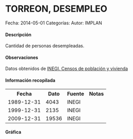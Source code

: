 TORREON, DESEMPLEO
=====

Fecha: 2014-05-01
Categorías: 
Autor: IMPLAN

#### Descripción

Cantidad de personas desempleadas.

#### Observaciones

Datos obtenidos de [INEGI. Censos de población y vivienda](http://www.inegi.org.mx/sistemas/consulta_resultados/iter2010.aspx?c=27329&s=est)

#### Información recopilada

<table class="table table-hover table-bordered">
  <tr><th>Fecha</th><th>Dato</th><th>Fuente</th><th>Notas</th></tr>
  <tr><td>1989-12-31</td><td>4043</td><td>INEGI</td><td></td></tr>
  <tr><td>1999-12-31</td><td>2135</td><td>INEGI</td><td></td></tr>
  <tr><td>2009-12-31</td><td>19536</td><td>INEGI</td><td></td></tr>
</table>

#### Gráfica

<div id="Morriszvikfpgj" class="grafica"></div>
  <!-- JAVASCRIPT DE LA GRAFICA EN Morriszvikfpgj -->
  <script>
  new Morris.Bar({
    element: 'Morriszvikfpgj',
    data: [
      { fecha: '1989-12-31', dato: 4043 },
      { fecha: '1999-12-31', dato: 2135 },
      { fecha: '2009-12-31', dato: 19536 }
    ],
    xkey: 'fecha',
    ykeys: ['dato'],
    labels: ['Dato']
  });
  </script>
